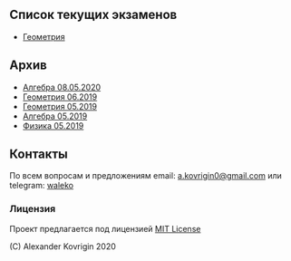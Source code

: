 ## Список текущих экзаменов
-  [Геометрия](geometry-06-20)

## Архив
-  [Алгебра 08.05.2020](algebra-05-20)
-  [Геометрия 06.2019](archive/geometry-06-19)
-  [Геометрия 05.2019](archive/geometry-05-19)
-  [Алгебра 05.2019](archive/algebra-05-19)
-  [Физика 05.2019](archive/physics-05-19)

## Контакты
По всем вопросам и предложениям email: [a.kovrigin0@gmail.com](mailto:a.kovrigin0@gmail.com) или telegram: [waleko](tg://resolve?domain=waleko)

### Лицензия
Проект предлагается под лицензией [MIT License](LICENSE)

(С) Alexander Kovrigin 2020